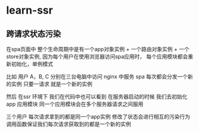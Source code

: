# learn-ssr

## 跨请求状态污染

在spa页面中 整个生命周期中是有一个app对象实例 + 一个路由对象实例 + 一个store对象实例, 因为每个用户在使用浏览器访问spa应用时， 每个应用模块都会重新初始化，单例模式

比如 用户 A，B, C 分别在三台电脑中访问 nginx 中服务 spa 每次都会分发一个新的实例 只要一请求 就是一个新的实例

然后 在ssr 环境下 我们在代码中也可以看到 在服务器启动的时候 我们去初始化 app 应用模块 同一个应用模块会在多个服务器请求之间服用 

三个用户 每次请求拿到的都是同一个app实例 修改了状态会进行相互的污染行为 调用函数保证我们每次请求获取到的都是一个新的实例
